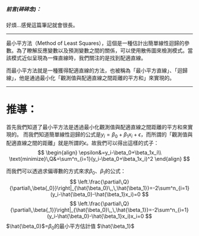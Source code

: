 ##### 前言(碎碎念)：
好煩...感覺這篇筆記就會很長。
- - -
最小平方法（Method of Least Squares），這個是一種估計出簡單線性迴歸的參數。為了瞭解反應變數以及預測變數之間的關係，可以使用散佈圖來檢測模式。當該模式近似呈現為一條直線時，我們關注的是找到配適直線。

而最小平方法就是一種獲得配適直線的方法，也被稱為「最小平方直線」、「迴歸線」，他是通過最小化「觀測值與配適直線之間距離的平方和」來實現的。
- - -
# 推導：
首先我們知道了最小平方法是透過最小化觀測值與配適直線之間距離的平方和來實現的。
而我們知道簡單線性迴歸的公式是$y_i=\beta_0+\beta_1x_i+\epsilon$，而所謂的「觀測值與配適直線之間的距離」就是所謂的$\epsilon$。故我們可以得出這樣的式子：
$$
\begin{align}
\epsilon&=y_i-\beta_0+\beta_1x_i\\
\text{minimize}\,Q&=\sum^n_{i=1}(y_i-\beta_0+\beta_1x_i)^2
\end{align}
$$

而我們可以透過求偏導數的方式來求$\beta_0$、$\beta_1$的公式：
$$
\left.\frac{\partial\,Q}{\partial\,\beta{_0}}\right|_{\hat{\beta_0}\,,\,\hat{\beta_1}}=-2\sum^n_{i=1}(y_i-\hat{\beta_0}-\hat{\beta_1}x_i)=0
$$
$$
\left.\frac{\partial\,Q}{\partial\,\beta{_1}}\right|_{\hat{\beta_0}\,,\,\hat{\beta_1}}=-2\sum^n_{i=1}(y_i-\hat{\beta_0}-\hat{\beta_1}x_i)x_i=0
$$
$\hat{\beta_0}$=$\beta_0$的最小平方估計值
$\hat{\beta_1}$